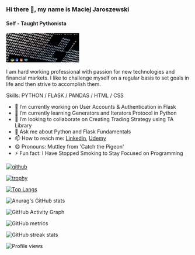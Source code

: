 ### Hi there 👋, my name is Maciej Jaroszewski
#### Self - Taught Pythonista
<img src='https://github.com/mjaroszewski1979/mjaroszewski1979/blob/main/code%20with.png' alt='banner' height='80' width='200'>

I am hard working professional with passion for new technologies and financial markets. I like to challenge myself on a regular basis to set goals in life and then strive to accomplish them.

Skills: PYTHON / FLASK / PANDAS / HTML / CSS

- 🔭 I’m currently working on  User Accounts & Authentication in Flask 
- 🌱 I’m currently learning Generators and Iterators Protocol in Python 
- 👯 I’m looking to collaborate on Creating Trading Strategy using TA Library 
- 💬 Ask me about Python and Flask Fundamentals 
- 📫 How to reach me: [Linkedin](https://www.linkedin.com/in/maciej-jaroszewski-0aa0451bb/), [Udemy](https://www.udemy.com/user/maciej-jaroszewski-3/) 
- 😄 Pronouns: Muttley from 'Catch the Pigeon' 
- ⚡ Fun fact: I Have Stopped Smoking to Stay Focused on Programming  


[<img src='https://cdn.jsdelivr.net/npm/simple-icons@3.0.1/icons/github.svg' alt='github' height='40'>](https://github.com/mjaroszewski1979)  

[![trophy](https://github-profile-trophy.vercel.app/?username=mjaroszewski1979&theme=nord)](https://github.com/ryo-ma/github-profile-trophy)

[![Top Langs](https://github-readme-stats.vercel.app/api/top-langs/?username=mjaroszewski1979&theme=nord)](https://github.com/anuraghazra/github-readme-stats)

![Anurag's GitHub stats](https://github-readme-stats.vercel.app/api?username=mjaroszewski1979&theme=nord&show_icons=true)

![GitHub Activity Graph](https://activity-graph.herokuapp.com/graph?username=mjaroszewski1979&theme=nord)  

![GitHub metrics](https://metrics.lecoq.io/mjaroszewski1979)  

![GitHub streak stats](https://github-readme-streak-stats.herokuapp.com/?user=mjaroszewski1979&theme=nord)  

![Profile views](https://gpvc.arturio.dev/mjaroszewski1979)  
